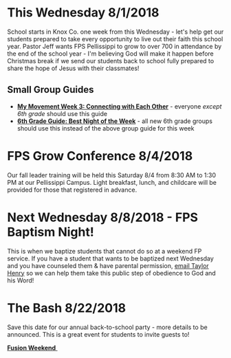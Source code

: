 # This Wednesday 8/1/2018
School starts in Knox Co. one week from this Wednesday - let's help get our students prepared to take every opportunity to live out their faith this school year. Pastor Jeff wants FPS Pellissippi to grow to over 700 in attendance by the end of the school year - I'm believing God will make it happen before Christmas break if we send our students back to school fully prepared to share the hope of Jesus with their classmates!

## Small Group Guides
- [**My Movement Week 3: Connecting with Each Other**](guide.pdf) - everyone *except 6th grade* should use this guide  
- [**6th Grade Guide: Best Night of the Week**](guide-6th.pdf) - all new 6th grade groups should use this instead of the above group guide for this week  

# FPS Grow Conference 8/4/2018
Our fall leader training will be held this Saturday 8/4 from 8:30 AM to 1:30 PM at our Pellissippi Campus.  Light breakfast, lunch, and childcare will be provided for those that registered in advance.  

# Next Wednesday 8/8/2018 - FPS Baptism Night!
This is when we baptize students that cannot do so at a weekend FP service. If you have a student that wants to be baptized next Wednesday and you have counseled them & have parental permission, [email Taylor Henry](mailto:taylorh@faithpromise.org) so we can help them take this public step of obedience to God and his Word!  

# The Bash 8/22/2018  
Save this date for our annual back-to-school party - more details to be announced. This is a great event for students to invite guests to!

<!--End of Markdown Content-->
<script src="scripts.js"></script>

<!--Bottom Page Nav Buttons-->
<a class="btn btn-default btn-sm" href="/fusion" role="button"><b>Fusion Weekend</b>&nbsp;<i class="fa fa-arrow-right"></i></a>
